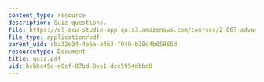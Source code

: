 ```yaml
---
content_type: resource
description: Quiz questions.
file: https://ol-ocw-studio-app-qa.s3.amazonaws.com/courses/2-067-advanced-structural-dynamics-and-acoustics-13-811-spring-2004/bcbbc45ed0cf07bd8ee1dcc5954dbbd8_quiz.pdf
file_type: application/pdf
parent_uid: cba32e34-4e6a-a4b3-f940-b38d4b65965d
resourcetype: Document
title: quiz.pdf
uid: bcbbc45e-d0cf-07bd-8ee1-dcc5954dbbd8
---
```

